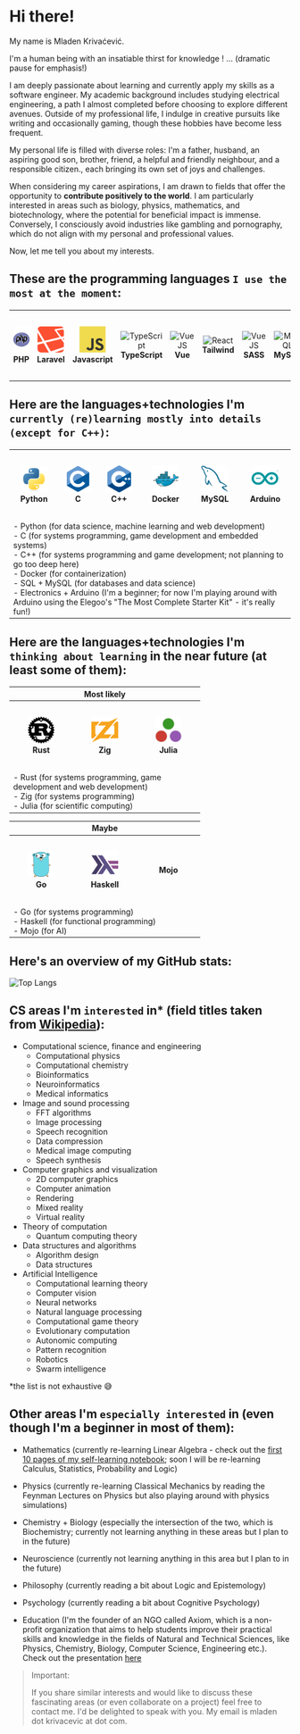 # Hi there!

My name is Mladen Krivaćević.

I'm a human being with an insatiable thirst for knowledge ! ... (dramatic pause for emphasis!)

I am deeply passionate about learning and currently apply my skills as a software engineer. My academic background includes studying electrical engineering, a path I almost completed before choosing to explore different avenues. Outside of my professional life, I indulge in creative pursuits like writing and occasionally gaming, though these hobbies have become less frequent.

My personal life is filled with diverse roles: I'm a father, husband, an aspiring good son, brother, friend, a helpful and friendly neighbour, and a responsible citizen., each bringing its own set of joys and challenges.

When considering my career aspirations, I am drawn to fields that offer the opportunity to **contribute positively to the world**. I am particularly interested in areas such as biology, physics, mathematics, and biotechnology, where the potential for beneficial impact is immense. Conversely, I consciously avoid industries like gambling and pornography, which do not align with my personal and professional values.

Now, let me tell you about my interests.

## These are the programming languages `I use the most at the moment`:

<table>
  <tbody>
    <tr>
      <td align="center" height="121" width="100">
          <img src="https://raw.githubusercontent.com/devicons/devicon/master/icons/php/php-original.svg" alt="javascript" width="48" height="48" style="max-width: 100%;"/>
          <br><strong>PHP</strong>
      </td>
      <td align="center" height="121" width="100">
          <img src="https://raw.githubusercontent.com/devicons/devicon/master/icons/laravel/laravel-plain.svg" alt="javascript" width="48" height="48" style="max-width: 100%;"/>
          <br><strong>Laravel</strong>
      </td>
      <td align="center" height="121" width="100">
          <img src="https://raw.githubusercontent.com/devicons/devicon/master/icons/javascript/javascript-original.svg" alt="javascript" width="48" height="48" style="max-width: 100%;"/>
          <br><strong>Javascript</strong>
      </td>
      <td align="center" height="121" width="100">
        <img src="https://cdn.jsdelivr.net/gh/devicons/devicon/icons/typescript/typescript-plain.svg" width="48" height="48" alt="TypeScript" style="max-width: 100%;">
        <br><strong>TypeScript</strong>
      </td>
      <td align="center" height="121" width="100">
        <img src="https://cdn.jsdelivr.net/gh/devicons/devicon/icons/vuejs/vuejs-original.svg" width="48" height="48" alt="VueJS" style="max-width: 100%;">
        <br><strong>Vue</strong>
      </td>
      <td align="center" height="121" width="100">
        <img src="https://cdn.jsdelivr.net/gh/devicons/devicon/icons/tailwindcss/tailwindcss-plain.svg" width="48" height="48" alt="React" style="max-width: 100%;">
        <br><strong>Tailwind</strong>
      </td>
      <td align="center" height="121" width="100">
        <img src="https://cdn.jsdelivr.net/gh/devicons/devicon/icons/sass/sass-original.svg" width="48" height="48" alt="VueJS" style="max-width: 100%;">
        <br><strong>SASS</strong>
      </td>
      <td align="center" height="121" width="100">
        <img src="https://cdn.jsdelivr.net/gh/devicons/devicon/icons/mysql/mysql-original.svg" width="48" height="48" alt="MySQL" style="max-width: 100%;">
        <br><strong>MySQL</strong>
      </td>
      <td align="center" height="121" width="100">
        <img src="https://cdn.jsdelivr.net/gh/devicons/devicon/icons/docker/docker-original.svg" width="48" height="48" alt="Docker" style="max-width: 100%;">
        <br><strong>Docker</strong>
      </td>
    </tr>
  </tbody>
</table>

## Here are the languages+technologies I'm `currently (re)learning mostly into details (except for C++)`:

<table>
  <tbody>
    <tr>
        <td align="center" height="121" width="100">
        <img src="https://raw.githubusercontent.com/devicons/devicon/master/icons/python/python-original.svg" alt="javascript" width="48" height="48" style="max-width: 100%;"/>
        <br><strong>Python</strong>
    </td>
    <td align="center" height="121" width="100">
        <img src="https://raw.githubusercontent.com/devicons/devicon/master/icons/c/c-original.svg" alt="javascript" width="48" height="48" style="max-width: 100%;"/>
        <br><strong>C</strong>
    </td>
    <td align="center" height="121" width="100">
        <img src="https://raw.githubusercontent.com/devicons/devicon/master/icons/cplusplus/cplusplus-original.svg" alt="javascript" width="48" height="48" style="max-width: 100%;"/>
        <br><strong>C++</strong>
    </td>
    <td align="center" height="121" width="100">
        <img src="https://raw.githubusercontent.com/devicons/devicon/master/icons/docker/docker-original.svg" alt="javascript" width="48" height="48" style="max-width: 100%;"/>
        <br><strong>Docker</strong>
    </td>
    <td align="center" height="121" width="100">
        <img src="https://raw.githubusercontent.com/devicons/devicon/master/icons/mysql/mysql-original.svg" alt="javascript" width="48" height="48" style="max-width: 100%;"/>
        <br><strong>MySQL</strong>
    </td>
    <td align="center" height="121" width="100">
        <img src="https://raw.githubusercontent.com/devicons/devicon/master/icons/arduino/arduino-original.svg" alt="javascript" width="48" height="48" style="max-width: 100%;"/>
        <br><strong>Arduino</strong>
    </td>
  </tr>
  <tr>
    <td colspan="6">
      - Python (for data science, machine learning and web development)<br>
      - C (for systems programming, game development and embedded systems)<br>
      - C++ (for systems programming and game development; not planning to go too deep here)<br>
      - Docker (for containerization)<br>
      - SQL + MySQL (for databases and data science)<br>
      - Electronics + Arduino (I'm a beginner; for now I'm playing around with Arduino using the Elegoo's "The Most Complete Starter Kit" - it's really fun!)
    </td>
</tbody></table>

## Here are the languages+technologies I'm `thinking about learning` in the near future (at least some of them):

<table>
  <thead>
    <tr>
      <th colspan="3" align="center">Most likely</th>
    </tr>
  </thead>
  <tbody>
    <tr>
      <td align="center" height="121" width="100">
        <img src="https://raw.githubusercontent.com/devicons/devicon/master/icons/rust/rust-plain.svg" alt="javascript" width="48" height="48" style="max-width: 100%;"/>
        <br><strong>Rust</strong>
      </td>
      <td align="center" height="121" width="100">
        <img src="https://raw.githubusercontent.com/devicons/devicon/master/icons/zig/zig-original.svg" alt="javascript" width="48" height="48" style="max-width: 100%;"/>
        <br><strong>Zig</strong>
      </td>
      <td align="center" height="121" width="100">
        <img src="https://raw.githubusercontent.com/devicons/devicon/master/icons/julia/julia-original.svg" alt="javascript" width="48" height="48" style="max-width: 100%;"/>
        <br><strong>Julia</strong>
      </td>
    </tr>
    <tr>
      <td colspan="3">
        - Rust (for systems programming, game development and web development)<br>
        - Zig (for systems programming)<br>
        - Julia (for scientific computing)
      </td>
  </tbody>
</table>

<table>
  <thead>
    <tr>
      <th colspan="3" align="center">Maybe</th>
    </tr>
  </thead>
  <tbody>
    <tr>
      <td align="center" height="121" width="100">
        <img src="https://raw.githubusercontent.com/devicons/devicon/master/icons/go/go-original.svg" alt="javascript" width="48" height="48" style="max-width: 100%;"/>
        <br><strong>Go</strong>
      </td>
      <td align="center" height="121" width="100">
        <img src="https://raw.githubusercontent.com/devicons/devicon/master/icons/haskell/haskell-original.svg" alt="javascript" width="48" height="48" style="max-width: 100%;"/>
        <br><strong>Haskell</strong>
      </td>
      <td align="center" height="121" width="100">
        <strong>Mojo</strong>
      </td>
    </tr>
    <tr>
      <td colspan="3">
        - Go (for systems programming)<br>
        - Haskell (for functional programming)<br>
        - Mojo (for AI)
      </td>
  </tbody>
</table>

## Here's an overview of my GitHub stats:

![Top Langs](https://github-readme-stats.vercel.app/api/top-langs/?username=mladen&layout=compact)

## CS areas I'm `interested` in\* (field titles taken from [Wikipedia](https://en.wikipedia.org/wiki/Computer_science)):

- Computational science, finance and engineering
  - Computational physics
  - Computational chemistry
  - Bioinformatics
  - Neuroinformatics
  - Medical informatics
- Image and sound processing
  - FFT algorithms
  - Image processing
  - Speech recognition
  - Data compression
  - Medical image computing
  - Speech synthesis
- Computer graphics and visualization
  - 2D computer graphics
  - Computer animation
  - Rendering
  - Mixed reality
  - Virtual reality
- Theory of computation
  - Quantum computing theory
- Data structures and algorithms
  - Algorithm design
  - Data structures
- Artificial Intelligence
  - Computational learning theory
  - Computer vision
  - Neural networks
  - Natural language processing
  - Computational game theory
  - Evolutionary computation
  - Autonomic computing
  - Pattern recognition
  - Robotics
  - Swarm intelligence

\*the list is not exhaustive :sweat_smile:

## Other areas I'm `especially interested` in (even though I'm a beginner in most of them):

- Mathematics (currently re-learning Linear Algebra - check out the [first 10 pages of my self-learning notebook](https://drive.google.com/file/d/1xnGnLHTG0R2OPtLmADXhx_KDQZT7r5ZS/view?usp=drive_link); soon I will be re-learning Calculus, Statistics, Probability and Logic)
- Physics (currently re-learning Classical Mechanics by reading the Feynman Lectures on Physics but also playing around with physics simulations)
- Chemistry + Biology (especially the intersection of the two, which is Biochemistry; currently not learning anything in these areas but I plan to in the future)
- Neuroscience (currently not learning anything in this area but I plan to in the future)
- Philosophy (currently reading a bit about Logic and Epistemology)
- Psychology (currently reading a bit about Cognitive Psychology)

- Education (I'm the founder of an NGO called Axiom, which is a non-profit organization that aims to help students improve their practical skills and knowledge in the fields of Natural and Technical Sciences, like Physics, Chemistry, Biology, Computer Science, Engineering etc.). Check out the presentation [here](https://www.slideshare.net/mladenkrivacevic/aksiom-laboratorija)

> Important:
>
> If you share similar interests and would like to discuss these fascinating areas (or even collaborate on a project) feel free to contact me. I'd be delighted to speak with you. My email is mladen dot krivacevic at <the biggest search engine> dot com.
